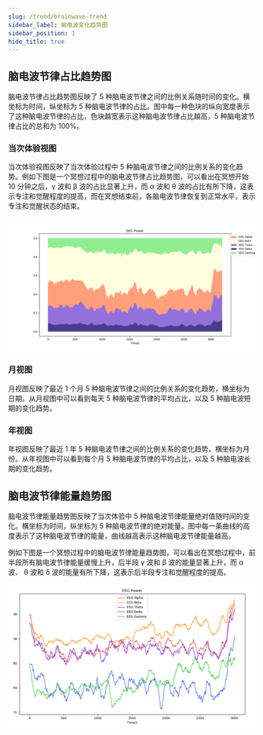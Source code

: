 ```yaml
---
slug: /trend/brainwave-trend
sidebar_label: 脑电波变化趋势图
sidebar_position: 1
hide_title: true
---
```


## 脑电波节律占比趋势图

脑电波节律占比趋势图反映了 5 种脑电波节律之间的比例关系随时间的变化。横坐标为时间，纵坐标为 5 种脑电波节律的占比。图中每一种色块的纵向宽度表示了这种脑电波节律的占比，色块越宽表示这种脑电波节律占比越高，5 种脑电波节律占比的总和为 100%。

### 当次体验视图

当次体验视图反映了当次体验过程中 5 种脑电波节律之间的比例关系的变化趋势。例如下图是一个冥想过程中的脑电波节律占比趋势图，可以看出在冥想开始 10 分钟之后，γ 波和 β 波的占比显著上升，而 α 波和 θ 波的占比有所下降，这表示专注和觉醒程度的提高，而在冥想结束前，各脑电波节律恢复到正常水平，表示专注和觉醒状态的结束。

![典型冥想状态下的脑电波节律占比趋势](Image3/6.PNG)

### 月视图

月视图反映了最近 1 个月 5 种脑电波节律之间的比例关系的变化趋势，横坐标为日期。从月视图中可以看到每天 5 种脑电波节律的平均占比，以及 5 种脑电波短期的变化趋势。

### 年视图

年视图反映了最近 1 年 5 种脑电波节律之间的比例关系的变化趋势，横坐标为月份。从年视图中可以看到每个月 5 种脑电波节律的平均占比，以及 5 种脑电波长期的变化趋势。

## 脑电波节律能量趋势图

脑电波节律能量趋势图反映了当次体验中 5 种脑电波节律能量绝对值随时间的变化。横坐标为时间，纵坐标为 5 种脑电波节律的绝对能量。图中每一条曲线的高度表示了这种脑电波节律的能量，曲线越高表示这种脑电波节律能量越高。

例如下图是一个冥想过程中的脑电波节律能量趋势图，可以看出在冥想过程中，前半段所有脑电波节律能量缓慢上升，后半段 γ 波和 β 波的能量显著上升，而 α 波、 θ 波和 δ 波的能量有所下降，这表示后半段专注和觉醒程度的提高。

![典型冥想状态下的脑电波节律能量趋势](Image3/7.png)